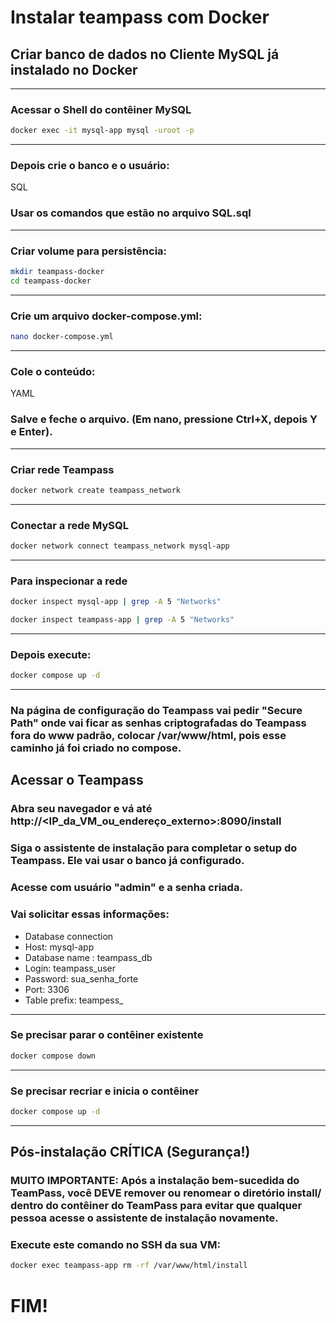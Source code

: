 ﻿# Instalar teampass com Docker
## Criar banco de dados no Cliente MySQL já instalado no Docker
-----------
### Acessar o Shell do contêiner MySQL
````Bash   
docker exec -it mysql-app mysql -uroot -p
````
---------
### Depois crie o banco e o usuário:
SQL
### Usar os comandos que estão no arquivo SQL.sql
--------
### Criar volume para persistência:
````Bash
mkdir teampass-docker
cd teampass-docker
````
--------
### Crie um arquivo docker-compose.yml:
````Bash
nano docker-compose.yml
````
----------
### Cole o conteúdo:
YAML

### Salve e feche o arquivo. (Em nano, pressione Ctrl+X, depois Y e Enter).
-------------
### Criar rede Teampass
````Bash
docker network create teampass_network
````
---------
### Conectar a rede MySQL
````Bash
docker network connect teampass_network mysql-app
````
-----------
### Para inspecionar a rede
````Bash
docker inspect mysql-app | grep -A 5 "Networks"
````
````Bash
docker inspect teampass-app | grep -A 5 "Networks"
````
------------
### Depois execute:
````Bash
docker compose up -d
````
-------------
### Na página de configuração do Teampass vai pedir "Secure Path" onde vai ficar as senhas criptografadas do Teampass fora do www padrão, colocar /var/www/html, pois esse caminho já foi criado no compose.

## Acessar o Teampass
### Abra seu navegador e vá até http://<IP_da_VM_ou_endereço_externo>:8090/install
### Siga o assistente de instalação para completar o setup do Teampass. Ele vai usar o banco já configurado.
### Acesse com usuário "admin" e a senha criada.
### Vai solicitar essas informações:
* Database connection
* Host: mysql-app
* Database name : teampass_db
* Login: teampass_user
* Password: sua_senha_forte
* Port: 3306
* Table prefix: teampess_
-------------
### Se precisar parar o contêiner existente
````Bash
docker compose down
````
-----------
### Se precisar recriar e inicia o contêiner
````Bash
docker compose up -d
````
------------
## Pós-instalação CRÍTICA (Segurança!)
### MUITO IMPORTANTE: Após a instalação bem-sucedida do TeamPass, você DEVE remover ou renomear o diretório install/ dentro do contêiner do TeamPass para evitar que qualquer pessoa acesse o assistente de instalação novamente.

### Execute este comando no SSH da sua VM:
````Bash
docker exec teampass-app rm -rf /var/www/html/install
````

# FIM!




